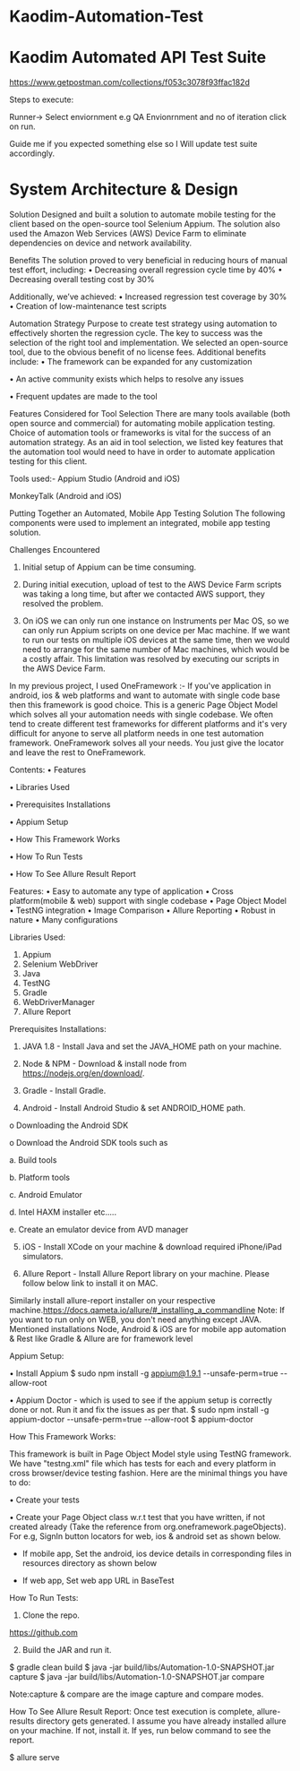 # Kaodim-Automation-Test

# Kaodim Automated API Test Suite

https://www.getpostman.com/collections/f053c3078f93ffac182d

Steps to execute:

Runner-> Select enviornment e.g QA Envionrnment and no of iteration click on run.

Guide me if you expected something else so I Will update test suite accordingly.

# System Architecture & Design

Solution
Designed and built a solution to automate mobile testing for the client based on the open-source tool Selenium Appium. The solution also used the Amazon Web Services (AWS) Device Farm to eliminate dependencies on device and network availability. 

Benefits 
The solution proved to very beneficial in reducing hours of manual test effort, including: 
• Decreasing overall regression cycle time by 40% 
• Decreasing overall testing cost by 30% 

Additionally, we’ve achieved:
 • Increased regression test coverage by 30%
 • Creation of low-maintenance test scripts

Automation Strategy
Purpose to create test strategy using automation to effectively shorten the regression cycle. The key to success was the selection of the right tool and implementation. We selected an open-source tool, due to the obvious benefit of no license fees. Additional benefits include:
• The framework can be expanded for any customization 

• An active community exists which helps to resolve any issues 

• Frequent updates are made to the tool

Features Considered for Tool Selection
There are many tools available (both open source and commercial) for automating mobile application testing. Choice of automation tools or frameworks is vital for the success of an automation strategy. As an aid in tool selection, we listed key features that the automation tool would need to have in order to automate application testing for this client.
 

Tools used:-
Appium Studio (Android and iOS)

MonkeyTalk (Android and iOS)

Putting Together an Automated, Mobile App Testing Solution
The following components were used to implement an integrated, mobile app testing solution.
 

 
Challenges Encountered

1. Initial setup of Appium can be time consuming. 

2. During initial execution, upload of test to the AWS Device Farm scripts was taking a long time, but after we contacted AWS support, they resolved the problem. 

3. On iOS we can only run one instance on Instruments per Mac OS, so we can only run Appium scripts on one device per Mac machine. If we want to run our tests on multiple iOS devices at the same time, then we would need to arrange for the same number of Mac machines, which would be a costly affair. This limitation was resolved by executing our scripts in the AWS Device Farm.


In my previous project, I used OneFramework :-
If you've application in android, ios & web platforms and want to automate with single code base then this framework is good choice.
This is a generic Page Object Model which solves all your automation needs with single codebase.
We often tend to create different test frameworks for different platforms and it's very difficult for anyone to serve all platform needs in one test automation framework.
OneFramework solves all your needs. You just give the locator and leave the rest to OneFramework.

Contents:
•	Features

•	Libraries Used

•	Prerequisites Installations

•	Appium Setup

•	How This Framework Works

•	How To Run Tests

•	How To See Allure Result Report

Features:
•	Easy to automate any type of application
•	Cross platform(mobile & web) support with single codebase
•	Page Object Model
•	TestNG integration
•	Image Comparison
•	Allure Reporting
•	Robust in nature
•	Many configurations

Libraries Used:
1.	Appium
2.	Selenium WebDriver
3.	Java
4.	TestNG
5.	Gradle
6.	WebDriverManager
7.	Allure Report

Prerequisites Installations:

1.	JAVA 1.8 - Install Java and set the JAVA_HOME path on your machine.

2.	Node & NPM - Download & install node from https://nodejs.org/en/download/.

3.	Gradle - Install Gradle.

4.	Android - Install Android Studio & set ANDROID_HOME path.

o	Downloading the Android SDK

o	Download the Android SDK tools such as

a.	Build tools

b.	Platform tools

c.	Android Emulator

d.	Intel HAXM installer etc.....

e.	Create an emulator device from AVD manager

5.	iOS - Install XCode on your machine & download required iPhone/iPad simulators.

6.	Allure Report - Install Allure Report library on your machine. Please follow below link to install it on MAC.

Similarly install allure-report installer on your respective machine.https://docs.qameta.io/allure/#_installing_a_commandline
Note: If you want to run only on WEB, you don't need anything except JAVA.
Mentioned installations Node, Android & iOS are for mobile app automation & Rest like Gradle & Allure are for framework level

Appium Setup:

•	Install Appium
 $ sudo npm install -g appium@1.9.1 --unsafe-perm=true --allow-root 
 
•	Appium Doctor - which is used to see if the appium setup is correctly done or not. Run it and fix the issues as per that.
 $ sudo npm install -g appium-doctor --unsafe-perm=true --allow-root
 $ appium-doctor

How This Framework Works:

This framework is built in Page Object Model style using TestNG framework.
We have "testng.xml" file which has tests for each and every platform in cross browser/device testing fashion.
Here are the minimal things you have to do:

•	Create your tests

•	Create your Page Object class w.r.t test that you have written, if not created already (Take the reference from org.oneframework.pageObjects).
For e.g, SignIn button locators for web, ios & android set as shown below.
 
- If mobile app, Set the android, ios device details in corresponding files in resources directory as shown below

- If web app, Set web app URL in BaseTest

How To Run Tests:

1.	Clone the repo.

https://github.com

2.	Build the JAR and run it.

$ gradle clean build
$ java -jar build/libs/Automation-1.0-SNAPSHOT.jar capture
$ java -jar build/libs/Automation-1.0-SNAPSHOT.jar compare

Note:capture & compare are the image capture and compare modes.

How To See Allure Result Report:
Once test execution is complete, allure-results directory gets generated. I assume you have already installed allure on your machine. If not, install it. If yes, run below command to see the report.

$ allure serve <allure-results path>

    

